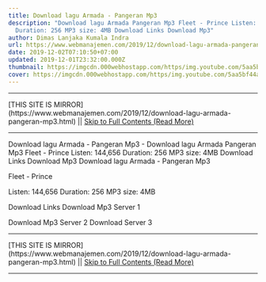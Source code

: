 ```yaml
---
title: Download lagu Armada - Pangeran Mp3
description: "Download lagu Armada Pangeran Mp3 Fleet - Prince Listen: 144,656
  Duration: 256 MP3 size: 4MB Download Links Download Mp3"
author: Dimas Lanjaka Kumala Indra
url: https://www.webmanajemen.com/2019/12/download-lagu-armada-pangeran-mp3.html
date: 2019-12-02T07:10:50+07:00
updated: 2019-12-01T23:32:00.000Z
thumbnail: https://imgcdn.000webhostapp.com/https/img.youtube.com/5aa5bf44a61573420104e07d4a619fd3.jpeg
cover: https://imgcdn.000webhostapp.com/https/img.youtube.com/5aa5bf44a61573420104e07d4a619fd3.jpeg
---
```


<hr/> [THIS SITE IS MIRROR](https://www.webmanajemen.com/2019/12/download-lagu-armada-pangeran-mp3.html) || <a href="https://www.webmanajemen.com/2019/12/download-lagu-armada-pangeran-mp3.html" rel="follow" class="button" id="read-more">Skip to Full Contents (Read More)</a> <hr/> Download lagu Armada - Pangeran Mp3 - Download lagu Armada Pangeran Mp3 Fleet - Prince Listen: 144,656 Duration: 256 MP3 size: 4MB Download Links Download Mp3 Download lagu Armada - Pangeran Mp3

  Fleet - Prince 

  Listen: 144,656 
  Duration: 256 
  MP3 size: 4MB 

  Download Links 
  Download Mp3 Server 1 

  Download Mp3 Server 2 
  Download Server 3 
 <hr/> [THIS SITE IS MIRROR](https://www.webmanajemen.com/2019/12/download-lagu-armada-pangeran-mp3.html) || <a href="https://www.webmanajemen.com/2019/12/download-lagu-armada-pangeran-mp3.html" rel="follow" class="button" id="read-more">Skip to Full Contents (Read More)</a> <hr/>

<script>
    if (location.host.includes('dimaslanjaka12')) {
      location.replace('https://www.webmanajemen.com/2019/12/download-lagu-armada-pangeran-mp3.html');
    }
  </script>